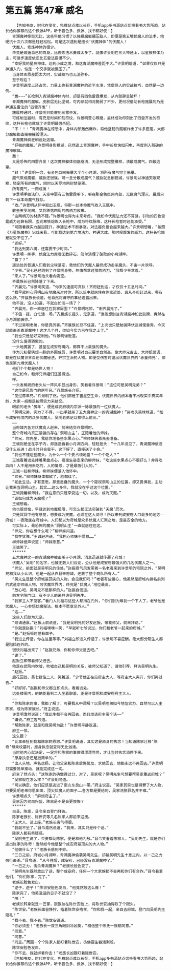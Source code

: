 # 第五篇 第47章 威名
        【告知书友，时代在变化，免费站点难以长存，手机app多书源站点切换看书大势所趋，站长给你推荐的这个换源APP，听书音色多、换源、找书都好使！】
       青湖魔神惊怒无比，这些年他习惯了以强横魔躯碾压敌人，即便是第五境伏魔人的法术，他硬抗十次八次都是轻轻松松。可是这次遇到是擅长‘伏魔神体’的伏魔人！
       伏魔人，修炼神体的很少。
       毕竟是改造自己的肉身，比修炼法术要难太多了。就像许景明在三大神通上，以星辰神体为主，可进步速度依旧比五雷法要慢不少。
       “幸好我的星辰神体，达到小成之境，和这青湖魔神差距不大。”许景明暗道，“如果仅仅只是神通入门，怕是一个交手就被碾压了。”
       当身体素质差距太大时，实战技巧也无法弥补。
       至于现在？
       许景明速度上还占优，力量上也有青湖魔神的近半水准，凭借惊人的实战技巧，自然是一边倒。
       “轰~~~”长枪刺入青湖魔神体内时，却是有四色雷霆爆发，从内部肆意破坏！
       青湖魔神的魔躯，皮肤层无比坚韧，可内部就相对脆弱了不少。更何况借助长枪施展的乃是神通五雷法的‘四雷齐发’！
       施展神通时，许景明只能做到三雷齐发。
       可炼制法器时，有充足时间印刻符纹，许景明苦心琢磨，最终成功印刻出了四雷齐发的符纹，这杆长枪也就成了许景明最强杀招。
       “不！！！”青湖魔神在惊恐中，身体内部轰然爆炸，将他坚韧的魔躯炸出了许多窟窿，大部分魔躯都直接被摧毁湮灭。
       青湖魔神疯狂朝远处逃窜。
       “好强的魔躯。”许景明身影模湖，已然追上青湖魔神，手中长枪快如闪电，再度刺入残破的魔神躯体。
       轰！
       又是恐怖的四雷齐发！这次魔神躯体彻底崩溃，无法形成完整模样，溃散成魔气，四散逃窜。
       “封！”许景明一念，有金色巨网笼罩大半个小月湖，将所有魔气完全笼罩。
       魔气聚成魔躯，威胁还很强。可一旦分散成魔气？威胁就急剧锐减，许景明以神通天眼观察，锁定所有的魔气，同时以天罗地网封禁笼罩。
       所有魔气，一网成擒！
       许景明手结法印，天空中更有三色雷霆噼下，噼在那金色巨网内部，无数魔气湮灭，最后只剩下一丝本命魔气残存。
       “收。”许景明从怀中取出玉瓶，将那一丝本命魔气收入玉瓶中。
       散去天罗地网，又将跌落四周的两柄刀收来。
       “这两柄刀的材质不错。”许景明也得为未来考虑，“我如今伏魔法力还不算强，引动的四色雷霆威力还算有限，玄光寒铁熔炼入长枪中，成为符纹脉络，这杆长枪暂时还能承受。”
       “可随着我实力越加提升，神通法术不断暴涨，对法器负担会越来越大。”许景明想着，“按照《万星炼魔卷》记载来看，可能我达到第六境法力，神通大成，那时候爆发的威力，这杆长枪怕是就受不住了。”
       “还好。”
       “我达到第六境，还需要不少时间。”
       许景明一挥手，伏魔法力席卷无数碎石，简单清理了破败的小月湖畔。
       “赢了？”
       遥远处的普通人们看到尘埃落定，救他们的伏魔人最终成功击杀魔头，不由一片欢呼。
       “少爷。”吴七已经跑到了许景明身旁，热情帮拿过那两柄刀，“我帮少爷拿着。”
       “来人了。”许景明抬头看向高空。
       齐晨族长已然降落了下来。
       “齐晨兄。”许景明笑道，“你来的速度可真快！齐府赶到这，才仅仅十五息时间。”
       “我早就担心洞明山有地魔来对付你，所以暗中就居住在你家近处，真从齐府赶过来，哪有这么快。”齐晨族长说道，他自然将蹲守的事给透露出来。
       他不说，没人知道，不就白忙活一场了？
       “齐晨兄，你一直居住在我家周围？”许景明吃惊，“谢齐晨兄了。”
       “不值一提，白忙活一场。”齐晨族长摇头，无奈道，“谁能想到这青湖魔神如此狡猾，竟然在小月湖偷袭你。”
       “不过吴明老弟，你是真厉害。”齐晨族长忍不住道，“上次也只是勉强降伏巡城使章秀，今天就能击杀青湖魔神！这才几个月，你如今实力已在我之上了。”
       “我也只是恰好克制他。”许景明谦逊道。
       没什么值得骄傲的。
       一头地魔罢了，甚至在成安府境内，都算不上最强的魔头。
       作为元初星猜想一脉的外围成员，许景明对自己要求自然高。像大师兄古山、大师姐莫语，都是在伏魔世界自创伏魔秘法，开宗立派的人物。即便受伤暂时退出伏魔世界的‘赤童师兄’，那也是第九境伏魔人！
       他们个个都是绝世人物！
       自己如今，和师兄师姐们还差得远。
       呼。
       一头发稀疏的老头从一阵风中显出身形，笑看着许景明：“这位可是吴明兄弟？”
       “这位是风影门的房年兄。”齐晨族长介绍。
       “见过房年兄。”许景明了然，他们都是宇宙星空生命，伏魔世界内根本看不出现实中真实年龄，大家一般都是按照实力来结交。
       眼前的老头‘房年’，便是成安府境内宗派一脉最强的一位伏魔人。
       “吴明兄弟，实力了不得，一出手就杀了五大魔神之一的青湖魔神！”房老头笑眯眯道，“如今成安府境内的众多伏魔人，吴明老弟足以排得上前三。”
       ……
       当府城内各方伏魔高人赶来，前来结交许景明时。
       整个府城内真正最强的存在‘洞明山主’，正陪着他的师妹。
       “师兄，你先坐，我给你准备些水果点心。”柳师妹笑着先去准备。
       王诚则是坐在亭子内，却遥遥看着小月湖方向，轻轻摇头：“十几年没见了，青湖魔神依旧没什么长进！战斗时只会蛮干，这下好了，直接送了小命。”
       “我也不懂这些魔头，为什么一个个要占领地盘？一个个吃人？”
       王诚看着远处捧着果盘点心，摇曳生姿走来的柳师妹，“吃这些水果点心不很好么？非得吃血肉！人不是用来吃的，人的情感，才是最吸引人的。”
       王诚一拉柳师妹，柳师妹便落入他怀中。
       “师兄。”柳师妹身体都软了，脸都红了。
       “如此生活，才有意思。那些愚蠢的魔头，一个个窥视洞明山主的位置，却又畏惧我，主动让我来当洞明山主。其实……这么多年，我就没在乎过这个位置。”
       王诚拥着柳师妹，“我在意的只是享受这一切，以及，成为天魔。”
       “该如何成为天魔呢？”
       王诚想着。
       他也很烦恼，早就达到地魔极限，可怎么都无法突破到‘天魔’层次。
       只是冥冥中他有感觉，想要成为天魔，必须在这人间寻！所以来到成安府人口最多的地方——府城！一直隐居在府城中。人们都以为府城是众多伏魔人汇聚之地，是最安全的地方。
       可实际上，最恐怖的魔头‘洞明山主’一直就居住在这。
       “师兄，你在想什么呢？”柳师妹问道。
       “我在犹豫。”王诚轻声道，“我担心师妹不愿意……”
       柳师妹低声说道：“师妹愿意。”
       王诚笑了。
       ******
       五大魔神之一的青湖魔神被击杀于小月湖，消息迅速就传遍了府城！
       伏魔人‘吴明’的名字，也被无数人们议论，公认他是成安府最强大的几名伏魔人之一。
       “师父，前面就是吴明兄的住处。”赵振意气风发带着一名老者来到许景明的宅院之外，“吴明兄和我从小认识，也是一起从白县来府城，还救了整个商队所有人。”
       “吴先生是整个府城最顶尖的人物，会见我们吗？”老者有些担心，他虽然是府城内排名前列的武道宗师级人物，可伏魔世界内，终究是‘伏魔人’地位最高。
       “放心吧，吴明兄不是那样的人。”赵振自信道。
       前方宅院门口，有不少人前来拜访吴明先生。
       “我家主人不见客。”看门人刘福将这些人都挡在门外，“你们别为难我一个下人了，老爷他是伏魔人，一心参悟伏魔秘法，根本不愿意见外人。”
       “这……”
       这些人们颇为无奈。
       “烦请通禀。”赵振上前说道，“我是吴明兄的好友赵振，带我师父，前来拜访。”
       “你就是赵振？”刘福嘿嘿一笑，“早就听七爷说过，你们和老爷一起来的府城。”
       “是。”赵振顿时倍有面子。
       “我进去传话，你在这里等等。”刘福立即进入传话了，许景明不喜应酬，绝大部分陌生人都是阻挡在外的。
       很快刘福出来了：“赵振兄弟，你和你师父进去吧。”
       “谢了。”
       赵振立即带着师父进去。
       他是在武院内吹嘘，吹嘘自己和吴明的关系，被师父知道了，请他引荐，拜访吴明先生。
       “赵振。”
       后花园处，吴七拦住二人，笑着道，“少爷他正在见府主大人，等府主大人离开，你们再过去。”
       “好好好。”赵振和师父都立即点头，看着远处。
       远处楼阁内，的确能看到二人坐着聊着，正是许景明和成安府府主大人。
       ……
       “你和陈家的事，我都了解了，可要我从中调解？以吴明老弟如今地位实力，自然可以入主陈家，成为陈家族长。”府主说道。
       许景明澹然说道：“我此生都不会再回去，而且烦请府主带个话——”
       “请说。”府主客气道。
       “帮助陈家，就是和我吴明为敌！”许景明平静说道。
       府主一惊。
       这么狠？
       “此事牵扯到我和陈家的恩怨。”许景明说道，其实这是原身的执念！当知道陈家迁移‘陈奇’母亲坟墓时，原身执念就变得无比汹涌。
       当时他内心就决定，一定将和陈家的事做得漂漂亮亮，才让当时执念消停下来。
       “原身执念还是挺简单的。”
       “出人头地，声名远扬，让他父亲和陈家后悔莫及，求他回去，他都永远不再回去。”许景明只需要简单推动，就能完成这一切。
       府主了然点头：“这陈家的确做得过分，对了，吴家呢？吴明先生可想要帮吴家重返府城？”
       “吴家现在怎么样？”许景明问道。
       “可以确定，他们应该是逃进了南方东良山一带。”府主说道，“吴家其实也是得罪了大人物，只要吴明老弟你愿出面，顶尖伏魔人的面子……各方都是要给的，吴家洗脱罪名并不难。”
       许景明点头：“麻烦府主了。”
       吴家因为他而兴盛，陈家是不是会更懊悔？
       ******
       白县，陈家，县令亲自登门拜访。
       陈家老族长、陈世安等几名陈家人都前来迎接。
       “王大人，请上座。”老族长客气得很。
       “我就不坐了。”县令澹然说道，“我来，其实只是传个话。”
       陈家人都有些疑惑。
       “吴明先生说了，只要帮助陈家，便是和他为敌。”县令笑看着陈家人，“吴明先生，就是你们逐出陈家的陈奇！当然如今他是整个成安府最顶尖的大人物。”
       “他做什么了？”老族长感到不妙。
       “三日之前，府城小月湖畔，青湖魔神偷袭吴明先生，却被吴明先生十息之内，以一己之力强行击杀。”县令道，“从今往后，成安府，已经没有青湖魔神了。”
       “一己之力，击杀青湖魔神？”老族长脸色变了。
       “吴明先生既然放出了话，整个成安府，任何一个大家族都不会再和你们有合作。”县令看着他们，“你们陈家，完了。”
       老族长脸色发白。
       “逆子，逆子！”陈世安脸色发白，“他竟然敢这么做！”
       陈家完了，他美滋滋的日子不就没了？
       “啪！”
       老族长转身就是一巴掌，狠狠抽在陈世安脸上，将陈世安抽得跌了个跟头。
       “陈世安。”老族长面容狰狞，指着陈世安咆孝，“你和我一起，亲自去府城，登门向吴明先生赔礼！”
       “我不去，我不去。”陈世安说道。
       “你必须去！”老族长一双三角眼阴冷凶戾，“相信整个陈氏一族都同意。”
       “同意。”
       “同意。”
       “同意。”周围一个个陈家人都盯着陈世安，彷佛要生吞活剥般。
       陈世安脸色发白。
       “你不去，我就绑着你去！”老族长凶狠盯着陈世安。
       【告知书友，时代在变化，免费站点难以长存，手机app多书源站点切换看书大势所趋，站长给你推荐的这个换源APP，听书音色多、换源、找书都好使！】